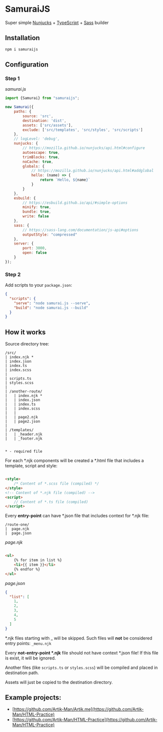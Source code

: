 # SamuraiJS

Super simple
[Nunjucks](https://mozilla.github.io/nunjucks/) +
[TypeScript](https://sass-lang.com/) +
[Sass](https://sass-lang.com/) builder

## Installation

```bash
npm i samuraijs
```

## Configuration

### Step 1

*samurai.js*

```javascript
import {Samurai} from "samuraijs";

new Samurai({
    paths: {
        source: 'src',
        destination: 'dist',
        assets: ['src/assets'],
        exclude: ['src/templates', 'src/styles', 'src/scripts']
    },
    // logLevel: 'debug',
    nunjucks: {
        // https://mozilla.github.io/nunjucks/api.html#configure
        autoescape: true,
        trimBlocks: true,
        noCache: true,
        globals: {
            // https://mozilla.github.io/nunjucks/api.html#addglobal
            hello: (name) => {
                return `Hello, ${name}`
            }
        }
    },
    esbuild: {
        // https://esbuild.github.io/api/#simple-options
        minify: true,
        bundle: true,
        write: false
    },
    sass: {
        // https://sass-lang.com/documentation/js-api#options
        outputStyle: "compressed"
    },
    server: {
        port: 3000,
        open: false
    }
});
```

### Step 2

Add scripts to your `package.json`:

```json
{
  "scripts": {
    "serve": "node samurai.js --serve",
    "build": "node samurai.js --build"
  }
}
```

## How it works

Source directory tree:

```
/src/
| index.njk *
| index.json
| index.ts
| index.scss
| 
| scripts.ts
| styles.scss
| 
| /another-route/
|   | index.njk *
|   | index.json
|   | index.ts
|   | index.scss
|   | 
|   | page2.njk
|   | page2.json
|   
| /templates/
|   | _header.njk
|   | _footer.njk
   
   
* - required file 
```

For each *.njk components will be created a *.html file that includes a template, script and style:

```html

<style>
    /* Content of *.scss file (compiled) */
</style>
<!-- Content of *.njk file (compiled) -->
<script>
    // Content of *.ts file (compiled)
</script>
```

Every **entry-point** can have *.json file that includes context for *.njk file:

```
/route-one/
|  page.njk
|  page.json
```

*page.njk*

```html

<ul>
    {% for item in list %}
    <li>{{ item }}</li>
    {% endfor %}
</ul>
```

*page.json*

```json
{
  "list": [
    1,
    2,
    3,
    4,
    5
  ]
}
```

*.njk files starting with _ will be skipped.
Such files will **not** be considered entry points: `_menu.njk`

Every **not-entry-point \*.njk** file should not have context *.json file! If this file is exist, it will be ignored.

Another files (like `scripts.ts` or `styles.scss`) will be compiled and placed in destination path.

Assets will just be copied to the destination directory.

## Example projects:
* [https://github.com/Artik-Man/Artik.me](https://github.com/Artik-Man/HTML-Practice)
* [https://github.com/Artik-Man/HTML-Practice](https://github.com/Artik-Man/HTML-Practice)